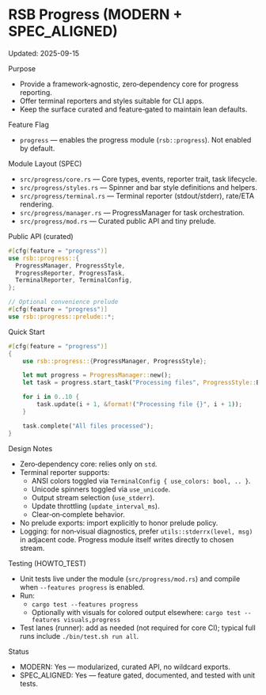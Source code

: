 # RSB Progress (MODERN + SPEC_ALIGNED)

Updated: 2025-09-15

Purpose
- Provide a framework‑agnostic, zero‑dependency core for progress reporting.
- Offer terminal reporters and styles suitable for CLI apps.
- Keep the surface curated and feature‑gated to maintain lean defaults.

Feature Flag
- `progress` — enables the progress module (`rsb::progress`). Not enabled by default.

Module Layout (SPEC)
- `src/progress/core.rs` — Core types, events, reporter trait, task lifecycle.
- `src/progress/styles.rs` — Spinner and bar style definitions and helpers.
- `src/progress/terminal.rs` — Terminal reporter (stdout/stderr), rate/ETA rendering.
- `src/progress/manager.rs` — ProgressManager for task orchestration.
- `src/progress/mod.rs` — Curated public API and tiny prelude.

Public API (curated)
```rust
#[cfg(feature = "progress")]
use rsb::progress::{
  ProgressManager, ProgressStyle,
  ProgressReporter, ProgressTask,
  TerminalReporter, TerminalConfig,
};

// Optional convenience prelude
#[cfg(feature = "progress")]
use rsb::progress::prelude::*;
```

Quick Start
```rust
#[cfg(feature = "progress")]
{
    use rsb::progress::{ProgressManager, ProgressStyle};

    let mut progress = ProgressManager::new();
    let task = progress.start_task("Processing files", ProgressStyle::Bar { total: 10 });

    for i in 0..10 {
        task.update(i + 1, &format!("Processing file {}", i + 1));
    }

    task.complete("All files processed");
}
```

Design Notes
- Zero‑dependency core: relies only on `std`.
- Terminal reporter supports:
  - ANSI colors toggled via `TerminalConfig { use_colors: bool, .. }`.
  - Unicode spinners toggled via `use_unicode`.
  - Output stream selection (`use_stderr`).
  - Update throttling (`update_interval_ms`).
  - Clear‑on‑complete behavior.
- No prelude exports: import explicitly to honor prelude policy.
- Logging: for non‑visual diagnostics, prefer `utils::stderrx(level, msg)` in adjacent code. Progress module itself writes directly to chosen stream.

Testing (HOWTO_TEST)
- Unit tests live under the module (`src/progress/mod.rs`) and compile when `--features progress` is enabled.
- Run:
  - `cargo test --features progress`
  - Optionally with visuals for colored output elsewhere: `cargo test --features visuals,progress`
- Test lanes (runner): add as needed (not required for core CI); typical full runs include `./bin/test.sh run all`.

Status
- MODERN: Yes — modularized, curated API, no wildcard exports.
- SPEC_ALIGNED: Yes — feature gated, documented, and tested with unit tests.

